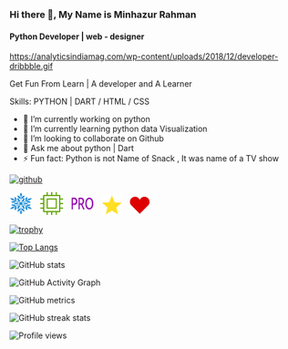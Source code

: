 ### Hi there 👋,  My Name is Minhazur Rahman 
#### Python Developer | web -  designer
https://analyticsindiamag.com/wp-content/uploads/2018/12/developer-dribbble.gif

Get Fun From Learn | A developer and A Learner 

Skills: PYTHON | DART / HTML / CSS

- 🔭 I’m currently working on python  
- 🌱 I’m currently learning python data Visualization  
- 👯 I’m looking to collaborate on Github  
- 💬 Ask me about python | Dart  
- ⚡ Fun fact: Python is not Name of Snack , It was  name of a TV show 

[<img src='https://cdn.jsdelivr.net/npm/simple-icons@3.0.1/icons/github.svg' alt='github' height='40'>](https://github.com/minhaz72)  

<a href='https://archiveprogram.github.com/'><img src='https://raw.githubusercontent.com/acervenky/animated-github-badges/master/assets/acbadge.gif' width='40' height='40'></a> <a href='https://docs.github.com/en/developers'><img src='https://raw.githubusercontent.com/acervenky/animated-github-badges/master/assets/devbadge.gif' width='40' height='40'></a> <a href='https://github.com/pricing'><img src='https://raw.githubusercontent.com/acervenky/animated-github-badges/master/assets/pro.gif' width='40' height='40'></a> <a href='https://stars.github.com/'><img src='https://raw.githubusercontent.com/acervenky/animated-github-badges/master/assets/starbadge.gif' width='35' height='35'></a> <a href='https://docs.github.com/en/github/supporting-the-open-source-community-with-github-sponsors'><img src='https://raw.githubusercontent.com/acervenky/animated-github-badges/master/assets/sponsorbadge.gif' width='35' height='35'></a> 

[![trophy](https://github-profile-trophy.vercel.app/?username=minhaz72)](https://github.com/ryo-ma/github-profile-trophy)

[![Top Langs](https://github-readme-stats.vercel.app/api/top-langs/?username=minhaz72)](https://github.com/anuraghazra/github-readme-stats)

![GitHub stats](https://github-readme-stats.vercel.app/api?username=minhaz72&show_icons=true)  

![GitHub Activity Graph](https://activity-graph.herokuapp.com/graph?username=minhaz72)  

![GitHub metrics](https://metrics.lecoq.io/minhaz72)  

![GitHub streak stats](https://github-readme-streak-stats.herokuapp.com/?user=minhaz72)  

![Profile views](https://gpvc.arturio.dev/minhaz72)  
